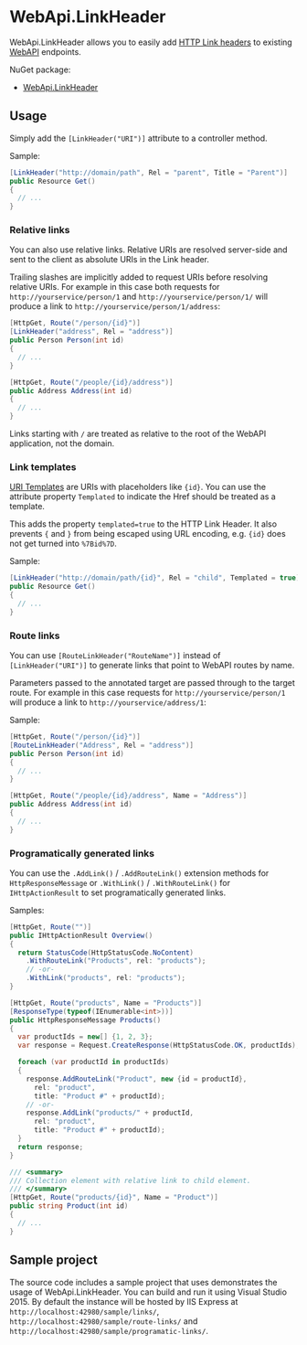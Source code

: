 # WebApi.LinkHeader

WebApi.LinkHeader allows you to easily add [HTTP Link headers](http://www.w3.org/wiki/LinkHeader) to existing [WebAPI](http://www.asp.net/web-api) endpoints.

NuGet package:
* [WebApi.LinkHeader](https://www.nuget.org/packages/WebApi.LinkHeader/)



## Usage

Simply add the `[LinkHeader("URI")]` attribute to a controller method.

Sample:
```cs
[LinkHeader("http://domain/path", Rel = "parent", Title = "Parent")]
public Resource Get()
{
  // ...
}
```


### Relative links

You can also use relative links. Relative URIs are resolved server-side and sent to the client as absolute URIs in the Link header.

Trailing slashes are implicitly added to request URIs before resolving relative URIs. For example in this case both requests for `http://yourservice/person/1` and `http://yourservice/person/1/` will produce a link to `http://yourservice/person/1/address`:
```cs
[HttpGet, Route("/person/{id}")]
[LinkHeader("address", Rel = "address")]
public Person Person(int id)
{
  // ...
}

[HttpGet, Route("/people/{id}/address")]
public Address Address(int id)
{
  // ...
}
```

Links starting with `/` are treated as relative to the root of the WebAPI application, not the domain.


### Link templates

[URI Templates](https://tools.ietf.org/html/rfc6570) are URIs with placeholders like `{id}`. You can use the attribute property `Templated` to indicate the Href should be treated as a template.

This adds the property `templated=true` to the HTTP Link Header. It also prevents `{` and `}` from being escaped using URL encoding, e.g. `{id}` does not get turned into `%7Bid%7D`.

Sample:
```cs
[LinkHeader("http://domain/path/{id}", Rel = "child", Templated = true)]
public Resource Get()
{
  // ...
}
```


### Route links

You can use `[RouteLinkHeader("RouteName")]` instead of `[LinkHeader("URI")]` to generate links that point to WebAPI routes by name.

Parameters passed to the annotated target are passed through to the target route. For example in this case requests for `http://yourservice/person/1` will produce a link to `http://yourservice/address/1`:

Sample:
```cs
[HttpGet, Route("/person/{id}")]
[RouteLinkHeader("Address", Rel = "address")]
public Person Person(int id)
{
  // ...
}

[HttpGet, Route("/people/{id}/address", Name = "Address")]
public Address Address(int id)
{
  // ...
}
```


### Programatically generated links

You can use the `.AddLink()` / `.AddRouteLink()` extension methods for `HttpResponseMessage` or `.WithLink()` / `.WithRouteLink()` for `IHttpActionResult` to set programatically generated links.

Samples:
```cs
[HttpGet, Route("")]
public IHttpActionResult Overview()
{
  return StatusCode(HttpStatusCode.NoContent)
    .WithRouteLink("Products", rel: "products");
    // -or-
    .WithLink("products", rel: "products");
}

[HttpGet, Route("products", Name = "Products")]
[ResponseType(typeof(IEnumerable<int>))]
public HttpResponseMessage Products()
{
  var productIds = new[] {1, 2, 3};
  var response = Request.CreateResponse(HttpStatusCode.OK, productIds);

  foreach (var productId in productIds)
  {
    response.AddRouteLink("Product", new {id = productId},
      rel: "product",
      title: "Product #" + productId);
    // -or-
    response.AddLink("products/" + productId,
      rel: "product",
      title: "Product #" + productId);
  }
  return response;
}

/// <summary>
/// Collection element with relative link to child element.
/// </summary>
[HttpGet, Route("products/{id}", Name = "Product")]
public string Product(int id)
{
  // ...
}
```


## Sample project

The source code includes a sample project that uses demonstrates the usage of WebApi.LinkHeader. You can build and run it using Visual Studio 2015. By default the instance will be hosted by IIS Express at `http://localhost:42980/sample/links/`, `http://localhost:42980/sample/route-links/` and `http://localhost:42980/sample/programatic-links/`.
